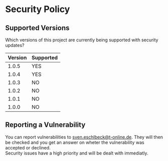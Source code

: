 # Security Policy

## Supported Versions

Which versions of this project are currently being supported with security updates?

| Version | Supported          |
| ------- | ------------------ |
| 1.0.5   | YES                |
| 1.0.4   | YES                |
| 1.0.3   | NO                 |
| 1.0.2   | NO                 |
| 1.0.1   | NO                 |
| 1.0.0   | NO                 |

## Reporting a Vulnerability

You can report vulnerabilities to sven.eschlbeck@t-online.de. They will then be checked and you get an answer on wheter the vulnerability was accepted or declined.  
Security issues have a high priority and will be dealt with immediatly.

